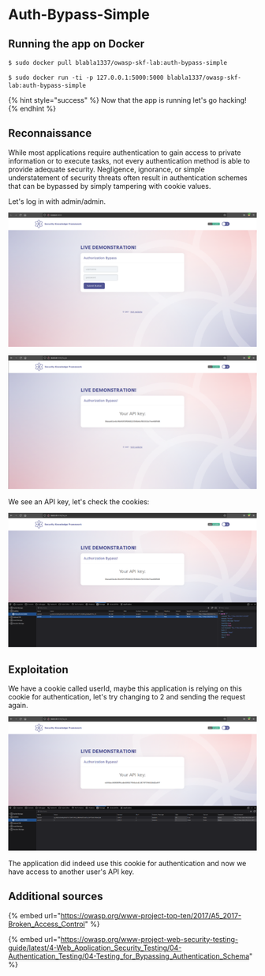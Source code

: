 # Auth-Bypass-Simple

## Running the app on Docker

```
$ sudo docker pull blabla1337/owasp-skf-lab:auth-bypass-simple
```

```
$ sudo docker run -ti -p 127.0.0.1:5000:5000 blabla1337/owasp-skf-lab:auth-bypass-simple
```

{% hint style="success" %}
Now that the app is running let's go hacking!
{% endhint %}

## Reconnaissance

While most applications require authentication to gain access to private information or to execute tasks, not every authentication method is able to provide adequate security. Negligence, ignorance, or simple understatement of security threats often result in authentication schemes that can be bypassed by simply tampering with cookie values.

Let's log in with admin/admin.

![](https://raw.githubusercontent.com/blabla1337/skf-labs/master/.gitbook/assets/python/Auth-Bypass-Simple/1.png)

![](https://raw.githubusercontent.com/blabla1337/skf-labs/master/.gitbook/assets/python/Auth-Bypass-Simple/2.png)

We see an API key, let's check the cookies:

![](https://raw.githubusercontent.com/blabla1337/skf-labs/master/.gitbook/assets/python/Auth-Bypass-Simple/3.png)

## Exploitation

We have a cookie called userId, maybe this application is relying on this cookie for authentication, let's try changing to 2 and sending the request again.

![](https://raw.githubusercontent.com/blabla1337/skf-labs/master/.gitbook/assets/python/Auth-Bypass-Simple/4.png)

The application did indeed use this cookie for authentication and now we have access to another user's API key.

## Additional sources

{% embed url="https://owasp.org/www-project-top-ten/2017/A5_2017-Broken_Access_Control" %}

{% embed url="https://owasp.org/www-project-web-security-testing-guide/latest/4-Web_Application_Security_Testing/04-Authentication_Testing/04-Testing_for_Bypassing_Authentication_Schema" %}
